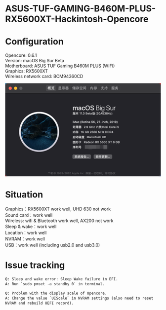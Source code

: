 # ASUS-TUF-GAMING-B460M-PLUS-RX5600XT-Hackintosh-Opencore

# Configuration 
Opencore: 0.6.1  
Version: macOS Big Sur Beta  
Motherboard: ASUS TUF Gaming B460M PLUS (WIFI)  
Graphics: RX5600XT  
Wireless network card: BCM94360CD  

![ABOUT](IMG/about.png)

# Situation
Graphics：RX5600XT work well, UHD 630 not work  
Sound card：work well  
Wireless: wifi & Bluetooth work well, AX200 not work  
Sleep & wake：work well  
Location：work well  
NVRAM：work well  
USB：work well  (including usb2.0 and usb3.0)

# Issue tracking

```
Q: Sleep and wake error: Sleep Wake failure in EFI.
A: Run `sudo pmset -a standby 0` in terminal.
```
```
Q: Problem with the display scale of Opencore.
A: Change the value `UIScale` in NVRAM settings (also need to reset NVRAM and rebuild UEFI record).
```


